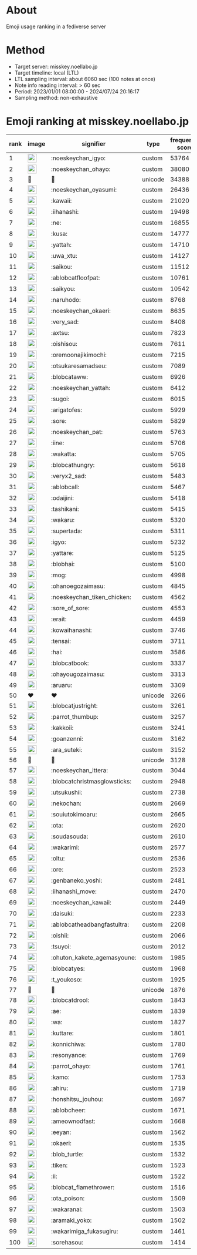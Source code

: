 # About
Emoji usage ranking in a fediverse server

# Method
- Target server: misskey.noellabo.jp
- Target timeline: local (LTL)
- LTL sampling interval: about 6060 sec (100 notes at once)
- Note info reading interval: > 60 sec
- Period: 2023/01/01 08:00:00 - 2024/07/24 20:16:17 
- Sampling method: non-exhaustive

# Emoji ranking at misskey.noellabo.jp

|rank|image|signifier|type|frequency score|
|----|----|----|----|----|
|1|<img height="24" src="https://misskey.noellabo.jp/emoji/noeskeychan_igyo.webp">|:noeskeychan_igyo:|custom|53764|
|2|<img height="24" src="https://misskey.noellabo.jp/emoji/noeskeychan_ohayo.webp">|:noeskeychan_ohayo:|custom|38080|
|3|🎉|🎉|unicode|34388|
|4|<img height="24" src="https://misskey.noellabo.jp/emoji/noeskeychan_oyasumi.webp">|:noeskeychan_oyasumi:|custom|26436|
|5|<img height="24" src="https://misskey.noellabo.jp/emoji/kawaii.webp">|:kawaii:|custom|21020|
|6|<img height="24" src="https://misskey.noellabo.jp/emoji/iihanashi.webp">|:iihanashi:|custom|19498|
|7|<img height="24" src="https://misskey.noellabo.jp/emoji/ne.webp">|:ne:|custom|16855|
|8|<img height="24" src="https://misskey.noellabo.jp/emoji/kusa.webp">|:kusa:|custom|14777|
|9|<img height="24" src="https://misskey.noellabo.jp/emoji/yattah.webp">|:yattah:|custom|14710|
|10|<img height="24" src="https://misskey.noellabo.jp/emoji/uwa_xtu.webp">|:uwa_xtu:|custom|14127|
|11|<img height="24" src="https://misskey.noellabo.jp/emoji/saikou.webp">|:saikou:|custom|11512|
|12|<img height="24" src="https://misskey.noellabo.jp/emoji/ablobcatfloofpat.webp">|:ablobcatfloofpat:|custom|10761|
|13|<img height="24" src="https://misskey.noellabo.jp/emoji/saikyou.webp">|:saikyou:|custom|10542|
|14|<img height="24" src="https://misskey.noellabo.jp/emoji/naruhodo.webp">|:naruhodo:|custom|8768|
|15|<img height="24" src="https://misskey.noellabo.jp/emoji/noeskeychan_okaeri.webp">|:noeskeychan_okaeri:|custom|8635|
|16|<img height="24" src="https://misskey.noellabo.jp/emoji/very_sad.webp">|:very_sad:|custom|8408|
|17|<img height="24" src="https://misskey.noellabo.jp/emoji/axtsu.webp">|:axtsu:|custom|7823|
|18|<img height="24" src="https://misskey.noellabo.jp/emoji/oishisou.webp">|:oishisou:|custom|7611|
|19|<img height="24" src="https://misskey.noellabo.jp/emoji/oremoonajikimochi.webp">|:oremoonajikimochi:|custom|7215|
|20|<img height="24" src="https://misskey.noellabo.jp/emoji/otsukaresamadseu.webp">|:otsukaresamadseu:|custom|7089|
|21|<img height="24" src="https://misskey.noellabo.jp/emoji/blobcataww.webp">|:blobcataww:|custom|6926|
|22|<img height="24" src="https://misskey.noellabo.jp/emoji/noeskeychan_yattah.webp">|:noeskeychan_yattah:|custom|6412|
|23|<img height="24" src="https://misskey.noellabo.jp/emoji/sugoi.webp">|:sugoi:|custom|6015|
|24|<img height="24" src="https://misskey.noellabo.jp/emoji/arigatofes.webp">|:arigatofes:|custom|5929|
|25|<img height="24" src="https://misskey.noellabo.jp/emoji/sore.webp">|:sore:|custom|5829|
|26|<img height="24" src="https://misskey.noellabo.jp/emoji/noeskeychan_pat.webp">|:noeskeychan_pat:|custom|5763|
|27|<img height="24" src="https://misskey.noellabo.jp/emoji/iine.webp">|:iine:|custom|5706|
|28|<img height="24" src="https://misskey.noellabo.jp/emoji/wakatta.webp">|:wakatta:|custom|5705|
|29|<img height="24" src="https://misskey.noellabo.jp/emoji/blobcathungry.webp">|:blobcathungry:|custom|5618|
|30|<img height="24" src="https://misskey.noellabo.jp/emoji/veryx2_sad.webp">|:veryx2_sad:|custom|5483|
|31|<img height="24" src="https://misskey.noellabo.jp/emoji/ablobcall.webp">|:ablobcall:|custom|5467|
|32|<img height="24" src="https://misskey.noellabo.jp/emoji/odaijini.webp">|:odaijini:|custom|5418|
|33|<img height="24" src="https://misskey.noellabo.jp/emoji/tashikani.webp">|:tashikani:|custom|5415|
|34|<img height="24" src="https://misskey.noellabo.jp/emoji/wakaru.webp">|:wakaru:|custom|5320|
|35|<img height="24" src="https://misskey.noellabo.jp/emoji/supertada.webp">|:supertada:|custom|5311|
|36|<img height="24" src="https://misskey.noellabo.jp/emoji/igyo.webp">|:igyo:|custom|5232|
|37|<img height="24" src="https://misskey.noellabo.jp/emoji/yattare.webp">|:yattare:|custom|5125|
|38|<img height="24" src="https://misskey.noellabo.jp/emoji/blobhai.webp">|:blobhai:|custom|5100|
|39|<img height="24" src="https://misskey.noellabo.jp/emoji/mog.webp">|:mog:|custom|4998|
|40|<img height="24" src="https://misskey.noellabo.jp/emoji/ohanoegozaimasu.webp">|:ohanoegozaimasu:|custom|4845|
|41|<img height="24" src="https://misskey.noellabo.jp/emoji/noeskeychan_tiken_chicken.webp">|:noeskeychan_tiken_chicken:|custom|4562|
|42|<img height="24" src="https://misskey.noellabo.jp/emoji/sore_of_sore.webp">|:sore_of_sore:|custom|4553|
|43|<img height="24" src="https://misskey.noellabo.jp/emoji/erait.webp">|:erait:|custom|4459|
|44|<img height="24" src="https://misskey.noellabo.jp/emoji/kowaihanashi.webp">|:kowaihanashi:|custom|3746|
|45|<img height="24" src="https://misskey.noellabo.jp/emoji/tensai.webp">|:tensai:|custom|3711|
|46|<img height="24" src="https://misskey.noellabo.jp/emoji/hai.webp">|:hai:|custom|3586|
|47|<img height="24" src="https://misskey.noellabo.jp/emoji/blobcatbook.webp">|:blobcatbook:|custom|3337|
|48|<img height="24" src="https://misskey.noellabo.jp/emoji/ohayougozaimasu.webp">|:ohayougozaimasu:|custom|3313|
|49|<img height="24" src="https://misskey.noellabo.jp/emoji/aruaru.webp">|:aruaru:|custom|3309|
|50|❤|❤|unicode|3266|
|51|<img height="24" src="https://misskey.noellabo.jp/emoji/blobcatjustright.webp">|:blobcatjustright:|custom|3261|
|52|<img height="24" src="https://misskey.noellabo.jp/emoji/parrot_thumbup.webp">|:parrot_thumbup:|custom|3257|
|53|<img height="24" src="https://misskey.noellabo.jp/emoji/kakkoii.webp">|:kakkoii:|custom|3241|
|54|<img height="24" src="https://misskey.noellabo.jp/emoji/goanzenni.webp">|:goanzenni:|custom|3162|
|55|<img height="24" src="https://misskey.noellabo.jp/emoji/ara_suteki.webp">|:ara_suteki:|custom|3152|
|56|🍗|🍗|unicode|3128|
|57|<img height="24" src="https://misskey.noellabo.jp/emoji/noeskeychan_ittera.webp">|:noeskeychan_ittera:|custom|3044|
|58|<img height="24" src="https://misskey.noellabo.jp/emoji/blobcatchristmasglowsticks.webp">|:blobcatchristmasglowsticks:|custom|2948|
|59|<img height="24" src="https://misskey.noellabo.jp/emoji/utsukushii.webp">|:utsukushii:|custom|2738|
|60|<img height="24" src="https://misskey.noellabo.jp/emoji/nekochan.webp">|:nekochan:|custom|2669|
|61|<img height="24" src="https://misskey.noellabo.jp/emoji/souiutokimoaru.webp">|:souiutokimoaru:|custom|2665|
|62|<img height="24" src="https://misskey.noellabo.jp/emoji/ota.webp">|:ota:|custom|2620|
|63|<img height="24" src="https://misskey.noellabo.jp/emoji/soudasouda.webp">|:soudasouda:|custom|2610|
|64|<img height="24" src="https://misskey.noellabo.jp/emoji/wakarimi.webp">|:wakarimi:|custom|2577|
|65|<img height="24" src="https://misskey.noellabo.jp/emoji/oltu.webp">|:oltu:|custom|2536|
|66|<img height="24" src="https://misskey.noellabo.jp/emoji/ore.webp">|:ore:|custom|2523|
|67|<img height="24" src="https://misskey.noellabo.jp/emoji/genbaneko_yoshi.webp">|:genbaneko_yoshi:|custom|2481|
|68|<img height="24" src="https://misskey.noellabo.jp/emoji/iihanashi_move.webp">|:iihanashi_move:|custom|2470|
|69|<img height="24" src="https://misskey.noellabo.jp/emoji/noeskeychan_kawaii.webp">|:noeskeychan_kawaii:|custom|2449|
|70|<img height="24" src="https://misskey.noellabo.jp/emoji/daisuki.webp">|:daisuki:|custom|2233|
|71|<img height="24" src="https://misskey.noellabo.jp/emoji/ablobcatheadbangfastultra.webp">|:ablobcatheadbangfastultra:|custom|2208|
|72|<img height="24" src="https://misskey.noellabo.jp/emoji/oishii.webp">|:oishii:|custom|2066|
|73|<img height="24" src="https://misskey.noellabo.jp/emoji/tsuyoi.webp">|:tsuyoi:|custom|2012|
|74|<img height="24" src="https://misskey.noellabo.jp/emoji/ohuton_kakete_agemasyoune.webp">|:ohuton_kakete_agemasyoune:|custom|1985|
|75|<img height="24" src="https://misskey.noellabo.jp/emoji/blobcatyes.webp">|:blobcatyes:|custom|1968|
|76|<img height="24" src="https://misskey.noellabo.jp/emoji/t_youkoso.webp">|:t_youkoso:|custom|1925|
|77|👀|👀|unicode|1876|
|78|<img height="24" src="https://misskey.noellabo.jp/emoji/blobcatdrool.webp">|:blobcatdrool:|custom|1843|
|79|<img height="24" src="https://misskey.noellabo.jp/emoji/ae.webp">|:ae:|custom|1839|
|80|<img height="24" src="https://misskey.noellabo.jp/emoji/wa.webp">|:wa:|custom|1827|
|81|<img height="24" src="https://misskey.noellabo.jp/emoji/kuttare.webp">|:kuttare:|custom|1801|
|82|<img height="24" src="https://misskey.noellabo.jp/emoji/konnichiwa.webp">|:konnichiwa:|custom|1780|
|83|<img height="24" src="https://misskey.noellabo.jp/emoji/resonyance.webp">|:resonyance:|custom|1769|
|84|<img height="24" src="https://misskey.noellabo.jp/emoji/parrot_ohayo.webp">|:parrot_ohayo:|custom|1761|
|85|<img height="24" src="https://misskey.noellabo.jp/emoji/kamo.webp">|:kamo:|custom|1753|
|86|<img height="24" src="https://misskey.noellabo.jp/emoji/ahiru.webp">|:ahiru:|custom|1719|
|87|<img height="24" src="https://misskey.noellabo.jp/emoji/honshitsu_jouhou.webp">|:honshitsu_jouhou:|custom|1697|
|88|<img height="24" src="https://misskey.noellabo.jp/emoji/ablobcheer.webp">|:ablobcheer:|custom|1671|
|89|<img height="24" src="https://misskey.noellabo.jp/emoji/ameownodfast.webp">|:ameownodfast:|custom|1668|
|90|<img height="24" src="https://misskey.noellabo.jp/emoji/eeyan.webp">|:eeyan:|custom|1562|
|91|<img height="24" src="https://misskey.noellabo.jp/emoji/okaeri.webp">|:okaeri:|custom|1535|
|92|<img height="24" src="https://misskey.noellabo.jp/emoji/blob_turtle.webp">|:blob_turtle:|custom|1532|
|93|<img height="24" src="https://misskey.noellabo.jp/emoji/tiken.webp">|:tiken:|custom|1523|
|94|<img height="24" src="https://misskey.noellabo.jp/emoji/ii.webp">|:ii:|custom|1522|
|95|<img height="24" src="https://misskey.noellabo.jp/emoji/blobcat_flamethrower.webp">|:blobcat_flamethrower:|custom|1516|
|96|<img height="24" src="https://misskey.noellabo.jp/emoji/ota_poison.webp">|:ota_poison:|custom|1509|
|97|<img height="24" src="https://misskey.noellabo.jp/emoji/wakaranai.webp">|:wakaranai:|custom|1503|
|98|<img height="24" src="https://misskey.noellabo.jp/emoji/aramaki_yoko.webp">|:aramaki_yoko:|custom|1502|
|99|<img height="24" src="https://misskey.noellabo.jp/emoji/wakarimiga_fukasugiru.webp">|:wakarimiga_fukasugiru:|custom|1461|
|100|<img height="24" src="https://misskey.noellabo.jp/emoji/sorehasou.webp">|:sorehasou:|custom|1414|
